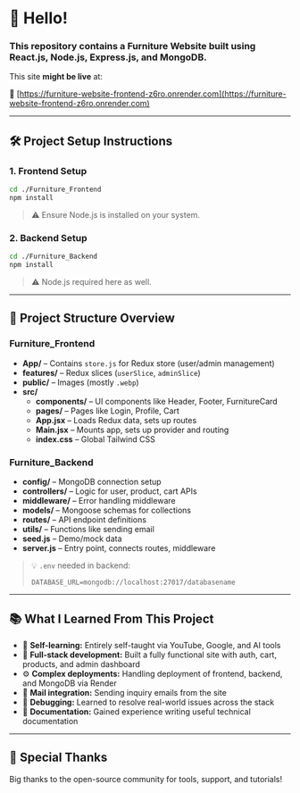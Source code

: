 # 👋 Hello!

### This repository contains a Furniture Website built using React.js, Node.js, Express.js, and MongoDB.

This site **might be live** at:

🔗 [https://furniture-website-frontend-z6ro.onrender.com](https://furniture-website-frontend-z6ro.onrender.com)

---

## 🛠️ Project Setup Instructions

### 1. Frontend Setup

```bash
cd ./Furniture_Frontend
npm install
```

> ⚠️ Ensure Node.js is installed on your system.

### 2. Backend Setup

```bash
cd ./Furniture_Backend
npm install
```

> ⚠️ Node.js required here as well.

---

## 📁 Project Structure Overview

### Furniture_Frontend

- **App/** – Contains `store.js` for Redux store (user/admin management)
- **features/** – Redux slices (`userSlice`, `adminSlice`)
- **public/** – Images (mostly `.webp`)
- **src/**
  - **components/** – UI components like Header, Footer, FurnitureCard
  - **pages/** – Pages like Login, Profile, Cart
  - **App.jsx** – Loads Redux data, sets up routes
  - **Main.jsx** – Mounts app, sets up provider and routing
  - **index.css** – Global Tailwind CSS

### Furniture_Backend

- **config/** – MongoDB connection setup
- **controllers/** – Logic for user, product, cart APIs
- **middleware/** – Error handling middleware
- **models/** – Mongoose schemas for collections
- **routes/** – API endpoint definitions
- **utils/** – Functions like sending email
- **seed.js** – Demo/mock data
- **server.js** – Entry point, connects routes, middleware

> 💡 `.env` needed in backend:
>
> ```env
> DATABASE_URL=mongodb://localhost:27017/databasename
> ```

---

## 📚 What I Learned From This Project

- 🧭 **Self-learning:** Entirely self-taught via YouTube, Google, and AI tools
- 🧱 **Full-stack development:** Built a fully functional site with auth, cart, products, and admin dashboard
- ⚙️ **Complex deployments:** Handling deployment of frontend, backend, and MongoDB via Render
- 📧 **Mail integration:** Sending inquiry emails from the site
- 🔧 **Debugging:** Learned to resolve real-world issues across the stack
- 📄 **Documentation:** Gained experience writing useful technical documentation

---

## 🙏 Special Thanks

Big thanks to the open-source community for tools, support, and tutorials!
